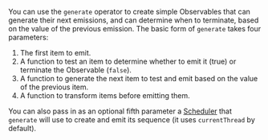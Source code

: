 You can use the `generate` operator to create simple Observables that can
generate their next emissions, and can determine when to terminate, based on the
value of the previous emission. The basic form of `generate` takes four
parameters:

1. The first item to emit.
1. A function to test an item to determine whether to emit it (true) or
  terminate the Observable (`false`).
1. A function to generate the next item to test and emit based on the value of
  the previous item.
1. A function to transform items before emitting them.

You can also pass in as an optional fifth parameter a [Scheduler]() that
`generate` will use to create and emit its sequence (it uses `currentThread`
by default).
